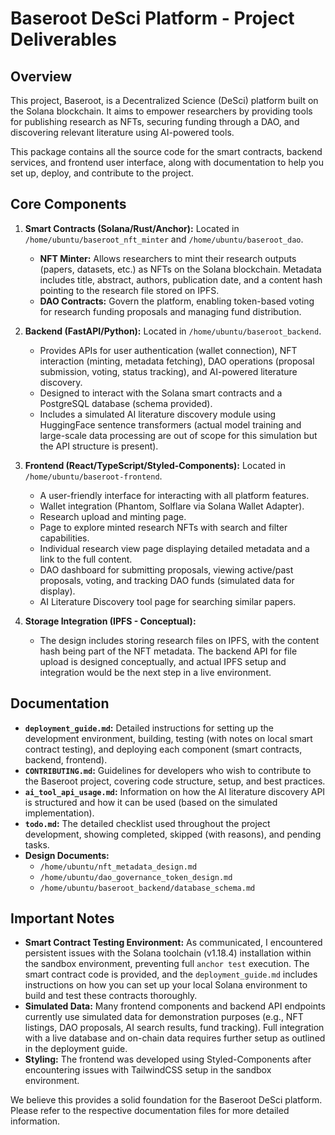 # Baseroot DeSci Platform - Project Deliverables

## Overview

This project, Baseroot, is a Decentralized Science (DeSci) platform built on the Solana blockchain. It aims to empower researchers by providing tools for publishing research as NFTs, securing funding through a DAO, and discovering relevant literature using AI-powered tools.

This package contains all the source code for the smart contracts, backend services, and frontend user interface, along with documentation to help you set up, deploy, and contribute to the project.

## Core Components

1.  **Smart Contracts (Solana/Rust/Anchor):** Located in `/home/ubuntu/baseroot_nft_minter` and `/home/ubuntu/baseroot_dao`.
    *   **NFT Minter:** Allows researchers to mint their research outputs (papers, datasets, etc.) as NFTs on the Solana blockchain. Metadata includes title, abstract, authors, publication date, and a content hash pointing to the research file stored on IPFS.
    *   **DAO Contracts:** Govern the platform, enabling token-based voting for research funding proposals and managing fund distribution.

2.  **Backend (FastAPI/Python):** Located in `/home/ubuntu/baseroot_backend`.
    *   Provides APIs for user authentication (wallet connection), NFT interaction (minting, metadata fetching), DAO operations (proposal submission, voting, status tracking), and AI-powered literature discovery.
    *   Designed to interact with the Solana smart contracts and a PostgreSQL database (schema provided).
    *   Includes a simulated AI literature discovery module using HuggingFace sentence transformers (actual model training and large-scale data processing are out of scope for this simulation but the API structure is present).

3.  **Frontend (React/TypeScript/Styled-Components):** Located in `/home/ubuntu/baseroot-frontend`.
    *   A user-friendly interface for interacting with all platform features.
    *   Wallet integration (Phantom, Solflare via Solana Wallet Adapter).
    *   Research upload and minting page.
    *   Page to explore minted research NFTs with search and filter capabilities.
    *   Individual research view page displaying detailed metadata and a link to the full content.
    *   DAO dashboard for submitting proposals, viewing active/past proposals, voting, and tracking DAO funds (simulated data for display).
    *   AI Literature Discovery tool page for searching similar papers.

4.  **Storage Integration (IPFS - Conceptual):**
    *   The design includes storing research files on IPFS, with the content hash being part of the NFT metadata. The backend API for file upload is designed conceptually, and actual IPFS setup and integration would be the next step in a live environment.

## Documentation

*   **`deployment_guide.md`:** Detailed instructions for setting up the development environment, building, testing (with notes on local smart contract testing), and deploying each component (smart contracts, backend, frontend).
*   **`CONTRIBUTING.md`:** Guidelines for developers who wish to contribute to the Baseroot project, covering code structure, setup, and best practices.
*   **`ai_tool_api_usage.md`:** Information on how the AI literature discovery API is structured and how it can be used (based on the simulated implementation).
*   **`todo.md`:** The detailed checklist used throughout the project development, showing completed, skipped (with reasons), and pending tasks.
*   **Design Documents:**
    *   `/home/ubuntu/nft_metadata_design.md`
    *   `/home/ubuntu/dao_governance_token_design.md`
    *   `/home/ubuntu/baseroot_backend/database_schema.md`

## Important Notes

*   **Smart Contract Testing Environment:** As communicated, I encountered persistent issues with the Solana toolchain (v1.18.4) installation within the sandbox environment, preventing full `anchor test` execution. The smart contract code is provided, and the `deployment_guide.md` includes instructions on how you can set up your local Solana environment to build and test these contracts thoroughly.
*   **Simulated Data:** Many frontend components and backend API endpoints currently use simulated data for demonstration purposes (e.g., NFT listings, DAO proposals, AI search results, fund tracking). Full integration with a live database and on-chain data requires further setup as outlined in the deployment guide.
*   **Styling:** The frontend was developed using Styled-Components after encountering issues with TailwindCSS setup in the sandbox environment.

We believe this provides a solid foundation for the Baseroot DeSci platform. Please refer to the respective documentation files for more detailed information.

